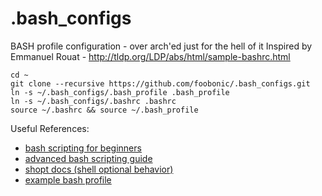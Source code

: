 # .bash_configs
BASH profile configuration - over arch'ed just for the hell of it
Inspired by Emmanuel Rouat - http://tldp.org/LDP/abs/html/sample-bashrc.html

```
cd ~
git clone --recursive https://github.com/foobonic/.bash_configs.git
ln -s ~/.bash_configs/.bash_profile .bash_profile
ln -s ~/.bash_configs/.bashrc .bashrc
source ~/.bashrc && source ~/.bash_profile
```

Useful References:
<ul>
  <li><a href="http://tldp.org/LDP/Bash-Beginners-Guide/html/Bash-Beginners-Guide.html">bash scripting for beginners</a></li>
  <li><a href="http://tldp.org/LDP/abs/html/abs-guide.html">advanced bash scripting guide</a></li>
  <li><a href="http://www.gnu.org/software/bash/manual/html_node/The-Shopt-Builtin.html">shopt docs (shell optional behavior)</a></li>
  <li><a href="http://tldp.org/LDP/abs/html/sample-bashrc.html">example bash profile</a></li>
</ul>
